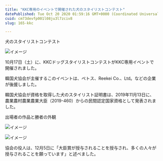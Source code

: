 ```yaml
---
title: "KKC専用のイベントで開催された犬のスタイリストコンテスト"
datePublished: Tue Oct 20 2020 01:59:16 GMT+0000 (Coordinated Universal Time)
cuid: cm73devfp001l08ju3l7zciv8
slug: 165-kkc

---
```



犬のスタイリストコンテスト

![イメージ](https://cdn.hashnode.com/res/hashnode/image/upload/v1739453005715/5d0e17db-a312-473f-97e5-e9638516414d.jpeg)

10月17日（土）に、KKCドッグスタイリストコンテストがKKC専用イベントで開催されました。

韓国犬協会が主催するこのイベントは、ペトス、Reekei Co.、Ltd。などの企業が後援しました。

韓国犬協会が資格を取得した犬のスタイリスト証明書は、2019年11月13日に、農業農村農業農業大臣（2019-460）からの民間認定国家資格として発表されました。

出場者の作品と勝者の外観

![イメージ](https://cdn.hashnode.com/res/hashnode/image/upload/v1739453008407/514c29d7-b862-48d6-ba46-9c8037b5027d.jpeg)

![イメージ](https://cdn.hashnode.com/res/hashnode/image/upload/v1739453011458/3f23df0d-5dc8-41c8-b1d0-b831ca70ff4a.jpeg)

協会の役人は、12月5日に「大臣賞が授与されることを授与され、多くの人々が授与されることを願っています」と述べました。